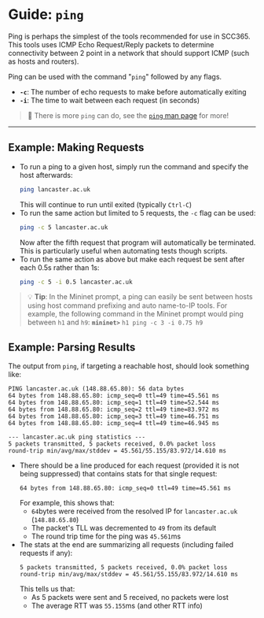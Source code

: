 # Guide: `ping`

Ping is perhaps the simplest of the tools recommended for use in SCC365. This tools uses ICMP Echo Request/Reply packets to determine connectivity between 2 point in a network that should support ICMP (such as hosts and routers).

Ping can be used with the command "`ping`" followed by any flags.

  - **`-c`**: The number of echo requests to make before automatically exiting
  - **`-i`**: The time to wait between each request (in seconds)

> 📖 There is more `ping` can do, see the [`ping` man page](https://manpages.ubuntu.com/manpages/trusty/man8/ping.8.html) for more!

---

## Example: Making Requests

- To run a ping to a given host, simply run the command and specify the host afterwards:
  ```bash
  ping lancaster.ac.uk
  ```
  This will continue to run until exited (typically `Ctrl-C`)
- To run the same action but limited to 5 requests, the `-c` flag can be used:
  ```bash
  ping -c 5 lancaster.ac.uk
  ```
  Now after the fifth request that program will automatically be terminated. This is particularly useful when automating tests though scripts.
- To run the same action as above but make each request be sent after each 0.5s rather than 1s:
  ```bash
  ping -c 5 -i 0.5 lancaster.ac.uk
  ```

> 💡 **Tip**: 
> In the Mininet prompt, a ping can easily be sent between hosts using host command prefixing and auto name-to-IP tools.
> For example, the following command in the Mininet prompt would ping between `h1` and `h9`:
> **`mininet>`** `h1 ping -c 3 -i 0.75 h9` 

## Example: Parsing Results

The output from `ping`, if targeting a reachable host, should look something like:
```
PING lancaster.ac.uk (148.88.65.80): 56 data bytes
64 bytes from 148.88.65.80: icmp_seq=0 ttl=49 time=45.561 ms
64 bytes from 148.88.65.80: icmp_seq=1 ttl=49 time=52.544 ms
64 bytes from 148.88.65.80: icmp_seq=2 ttl=49 time=83.972 ms
64 bytes from 148.88.65.80: icmp_seq=3 ttl=49 time=46.751 ms
64 bytes from 148.88.65.80: icmp_seq=4 ttl=49 time=46.945 ms

--- lancaster.ac.uk ping statistics ---
5 packets transmitted, 5 packets received, 0.0% packet loss
round-trip min/avg/max/stddev = 45.561/55.155/83.972/14.610 ms
```

- There should be a line produced for each request (provided it is not being suppressed) that contains stats for that single request:
  ```
  64 bytes from 148.88.65.80: icmp_seq=0 ttl=49 time=45.561 ms
  ```
  For example, this shows that:
  - `64`bytes were received from the resolved IP for `lancaster.ac.uk` (`148.88.65.80`)
  - The packet's TLL was decremented to `49` from its default
  - The round trip time for the ping was `45.561`ms
- The stats at the end are summarizing all requests (including failed requests if any):
  ```
  5 packets transmitted, 5 packets received, 0.0% packet loss
  round-trip min/avg/max/stddev = 45.561/55.155/83.972/14.610 ms
  ```
  This tells us that:
  - As 5 packets were sent and 5 received, no packets were lost
  - The average RTT was `55.155`ms (and other RTT info)
